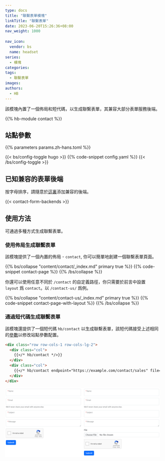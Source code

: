 ```yaml
---
type: docs
title: "聯繫表單模塊"
linkTitle: "聯繫表單"
date: 2023-06-20T15:26:36+08:00
nav_weight: 1000

nav_icon:
  vendor: bs
  name: headset
series:
  - 模塊
categories:
tags:
  - 聯繫表單
images:
authors:
  - HB
---
```


該模塊內置了一個佈局和短代碼，以生成聯繫表單，其兼容大部分表單服務後端。

<!--more-->

{{% hb-module contact %}}

## 站點參數

{{% parameters params.zh-hans.toml %}}

{{< bs/config-toggle hugo >}}
{{% code-snippet config.yaml %}}
{{< /bs/config-toggle >}}

## 已知兼容的表單後端

按字母排序，請隨意於[這裏](https://github.com/hbstack/site/edit/main/data/contact-form-backends.toml)添加兼容的後端。

{{< contact-form-backends >}}

## 使用方法

可通過多種方式生成聯繫表單。

### 使用佈局生成聯繫表單

該模塊提供了一個內置的佈局 - `contact`, 你可以簡單地創建一個聯繫表單頁面。

{{% bs/collapse "content/contact/_index.md" primary true %}}
{{% code-snippet contact-page %}}
{{% /bs/collapse %}}

你還可以使用任意不同於 `/contact` 的自定義路徑，你只需要於前言中設置 `layout` 爲 `contact`。以 `/contact-us/` 爲例。

{{% bs/collapse "content/contact-us/_index.md" primary true %}}
{{% code-snippet contact-page-with-layout %}}
{{% /bs/collapse %}}

### 通過短代碼生成聯繫表單

該模塊還提供了一個短代碼 `hb/contact` 以生成聯繫表單，該短代碼接受上述相同的[參數](#站點參數)以修改站點參數配置。

```markdown
<div class="row row-cols-1 row-cols-lg-2">
  <div class="col">
    {{</* hb/contact */>}}
  </div>
  <div class="col">
    {{</* hb/contact endpoint="https://example.com/contact/sales" file=true */>}}
  </div>
</div>
```

![聯繫表單短代碼例子](shortcode-example.png)
